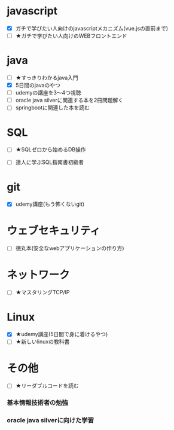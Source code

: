 # javascript
- [x] ガチで学びたい人向けのjavascriptメカニズム(vue.jsの直前まで)
- [ ] ★ガチで学びたい人向けのWEBフロントエンド

# java
- [ ] ★すっきりわかるjava入門
- [x] 5日間のjavaのやつ
- [ ] udemyの講座を3～4つ視聴
- [ ] oracle java silverに関連する本を2冊問題解く
- [ ] springbootに関連した本を読む

# SQL
- [ ] ★SQLゼロから始めるDB操作
- [ ] 達人に学ぶSQL指南書初級者


# git
- [x] udemy講座(もう怖くないgit)

# ウェブセキュリティ
- [ ] 徳丸本(安全なwebアプリケーションの作り方)

# ネットワーク
- [ ] ★マスタリングTCP/IP

# Linux
- [x] ★udemy講座(5日間で身に着けるやつ)
- [ ] ★新しいlinuxの教科書

# その他
- [ ] ★リーダブルコードを読む
### 基本情報技術者の勉強
### oracle java silverに向けた学習
